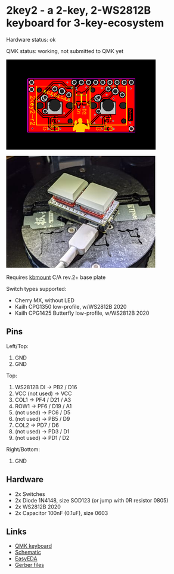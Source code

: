 # 2key2 - a 2-key, 2-WS2812B keyboard for 3-key-ecosystem

Hardware status: ok

QMK status: working, not submitted to QMK yet

![](board.png)

![](photo.jpg)

Requires [kbmount](../kbmount/) C/A rev.2+ base plate

Switch types supported:

* Cherry MX, without LED
* Kailh CPG1350 low-profile, w/WS2812B 2020
* Kailh CPG1425 Butterfly low-profile, w/WS2812B 2020

## Pins

Left/Top: 

1. GND
2. GND

Top:

1. WS2812B DI -> PB2 / D16
2. VCC (not used) -> VCC
3. COL1 -> PF4 / D21 / A3
4. ROW1 -> PF6 / D19 / A1
5. (not used) -> PC6 / D5
6. (not used) -> PB5 / D9
7. COL2 -> PD7 / D6
8. (not used) -> PD3 / D1
9. (not used) -> PD1 / D2

Right/Bottom:

1. GND

## Hardware

* 2x Switches
* 2x Diode 1N4148, size SOD123 (or jump with 0R resistor 0805)
* 2x WS2812B 2020
* 2x Capacitor 100nF (0.1uF), size 0603
 
## Links

* [QMK keyboard](https://github.com/softplus/3keyecosystem-qmk/tree/main/2key2)
* [Schematic](schematic.pdf)
* [EasyEDA](https://easyeda.com/editor#id=f02851dca3144e32a231e3b39103f030)
* [Gerber files](gerber.zip)
